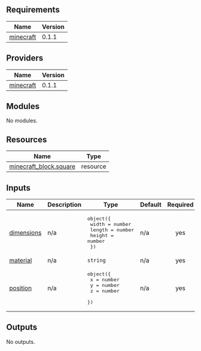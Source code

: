 ## Requirements

| Name | Version |
|------|---------|
| <a name="requirement_minecraft"></a> [minecraft](#requirement\_minecraft) | 0.1.1 |

## Providers

| Name | Version |
|------|---------|
| <a name="provider_minecraft"></a> [minecraft](#provider\_minecraft) | 0.1.1 |

## Modules

No modules.

## Resources

| Name | Type |
|------|------|
| [minecraft_block.square](https://registry.terraform.io/providers/HashiCraft/minecraft/0.1.1/docs/resources/block) | resource |

## Inputs

| Name | Description | Type | Default | Required |
|------|-------------|------|---------|:--------:|
| <a name="input_dimensions"></a> [dimensions](#input\_dimensions) | n/a | <pre>object({<br/>    width  = number<br/>    length = number<br/>    height = number<br/>  })</pre> | n/a | yes |
| <a name="input_material"></a> [material](#input\_material) | n/a | `string` | n/a | yes |
| <a name="input_position"></a> [position](#input\_position) | n/a | <pre>object({<br/>    x = number<br/>    y = number<br/>    z = number<br/>  })</pre> | n/a | yes |

## Outputs

No outputs.
